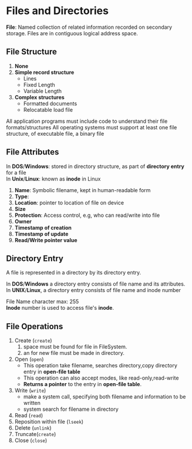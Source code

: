 # Files and Directories

**File**: Named collection of related information recorded on secondary storage.
Files are in contiguous logical address space.

## File Structure

1. **None**
2. **Simple record structure**
   - Lines
   - Fixed Length
   - Variable Length
3. **Complex structures**
   - Formatted documents
   - Relocatable load file


All application programs must include code to understand their file formats/structures
All operating systems must support at least one file structure, of executable file, a binary file

## File Attributes

In **DOS**/**Windows**: stored in directory structure, as part of **directory entry** for a file <br>
In **Unix**/**Linux**: known as **inode** in Linux

   1. **Name**: Symbolic filename, kept in human-readable form
   2. **Type**: 
   3. **Location**: pointer to location of file on device
   4. **Size**
   5. **Protection**: Access control, e.g, who can read/write into file
   6. **Owner**
   7. **Timestamp of creation**
   8. **Timestamp of update**
   9. **Read/Write pointer value**


## Directory Entry

A file is represented in a directory by its directory entry.<br>

In **DOS**/**Windows** a directory entry consists of file name and its attributes. <br>
In **UNIX**/**Linux**, a directory entry consists of file name and inode number

File Name character max: 255<br>
**Inode** number is used to access file's **inode**.

## File Operations

1. Create (`create`)
   1. space must be found for file in FileSystem.
   2. an for new file must be made in directory.
2. Open (`open`)
   - This operation take filename, searches directory,copy directory entry in **open-file table**
   - This operation can also accept modes, like read-only,read-write
   - **Returns a pointer** to the entry in **open-file table**.
3. Write (`write`)
   - make a system call, specifying both filename and information to be written
   - system search for filename in directory
4. Read (`read`)
5. Reposition within file (`lseek`)
6. Delete (`unlink`)
7. Truncate(`create`)
8. Close (`close`)
